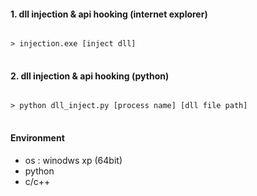 
#### 1. dll injection & api hooking (internet explorer)

<pre>
<code>
> injection.exe [inject dll]
</code>
</pre>

#### 2. dll injection & api hooking (python)

<pre>
<code>
> python dll_inject.py [process name] [dll file path]
</code>
</pre>


#### Environment

* os : winodws xp (64bit)
* python
* c/c++
